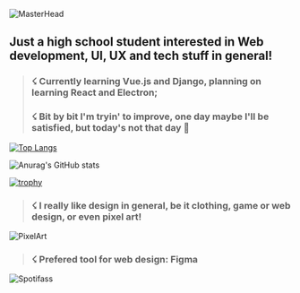![MasterHead](https://i.imgur.com/cmQcrT7.png)

<h2>Just a high school student interested in Web development, UI, UX and tech stuff in general!</h2>

><h3>☇ Currently learning Vue.js and Django, planning on learning React and Electron;</h3>
><h3>☇ Bit by bit I'm tryin' to improve, one day maybe I'll be satisfied, but today's not that day 👻</h3>


[![Top Langs](https://github-readme-stats.vercel.app/api/top-langs/?username=gustavogorges&layout=compact&bg_color=36454f&text_color=ffffff&title_color=c8dfea)](https://github.com/GustavodePaulaGorges/github-readme-stats)

![Anurag's GitHub stats](https://github-readme-stats.vercel.app/api?username=gustavogorges&show_icons=true&theme=transparent&bg_color=36454f&text_color=ffffff&title_color=c8dfea&custom_title=Meus+Stats!)

[![trophy](https://github-profile-trophy.vercel.app/?username=GustavodePaulaGorges&theme=onedark)](https://github.com/ryo-ma/github-profile-trophy)




><h3>☇ I really like design in general, be it clothing, game or web design, or even pixel art!</h3>
![PixelArt](https://i.pinimg.com/originals/83/cf/15/83cf152095bdeb24713093606facc72b.gif)

><h3>☇ Prefered tool for web design: Figma</h3>





![Spotifass](https://spotify-recently-played-readme.vercel.app/api?user=98sxfxj2y7k7vzye4qo05kntf)

